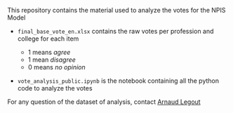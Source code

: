 This repository contains the material used to analyze the votes for the NPIS Model

- `final_base_vote_en.xlsx` contains the raw votes per profession and college for each item
    - 1 means *agree*
    - 1 mean *disagree*
    - 0 means *no opinion*

- `vote_analysis_public.ipynb` is the notebook containing all the python code to analyze the votes

For any question of the dataset of analysis, contact [Arnaud Legout](arnaud.legout@inria.fr)
